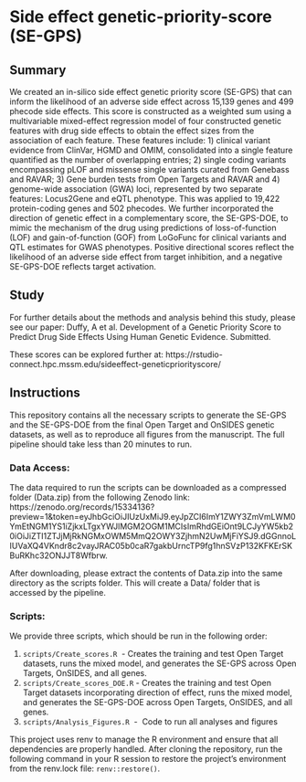 # Side effect genetic-priority-score (SE-GPS)

<h2>Summary</h2>
<p>We created an in-silico side effect genetic priority score (SE-GPS) that can inform the likelihood of an adverse side effect across 15,139 genes and 499 phecode side effects. This score is constructed as a weighted sum using a multivariable mixed-effect regression model of four constructed genetic features with drug side effects to obtain the effect sizes from the association of each feature. These features include: 1) clinical variant evidence from ClinVar, HGMD and OMIM, consolidated into a single feature quantified as the number of overlapping entries; 2) single coding variants encompassing pLOF and missense single variants curated from Genebass and RAVAR; 3) Gene burden tests from Open Targets and RAVAR and 4) genome-wide association (GWA) loci, represented by two separate features: Locus2Gene and eQTL phenotype. This was applied to 19,422 protein-coding genes and 502 phecodes. We further incorporated the direction of genetic effect in a complementary score, the SE-GPS-DOE, to mimic the mechanism of the drug using predictions of loss-of-function (LOF) and gain-of-function (GOF) from LoGoFunc for clinical variants and QTL estimates for GWAS phenotypes. Positive directional scores reflect the likelihood of an adverse side effect from target inhibition, and a negative SE-GPS-DOE reflects target activation.</p>

<h2>Study</h2>
<p>For further details about the methods and analysis behind this study, please see our paper: Duffy, A et al. Development of a Genetic Priority Score to Predict Drug Side Effects Using Human Genetic Evidence. Submitted.</p>
These scores can be explored further at: https://rstudio-connect.hpc.mssm.edu/sideeffect-geneticpriorityscore/

<h2>Instructions</h2>
This repository contains all the necessary scripts to generate the SE-GPS and the SE-GPS-DOE from the final Open Target and OnSIDES genetic datasets, as well as to reproduce all figures from the manuscript. The full pipeline should take less than 20 minutes to run.

<h3> Data Access:</h3>
The data required to run the scripts can be downloaded as a compressed folder (Data.zip) from the following Zenodo link:
 https://zenodo.org/records/15334136?preview=1&token=eyJhbGciOiJIUzUxMiJ9.eyJpZCI6ImY1ZWY3ZmVmLWM0YmEtNGM1YS1iZjkxLTgxYWJlMGM2OGM1MCIsImRhdGEiOnt9LCJyYW5kb20iOiJiZTI1ZTJjMjRkNGMxOWM5MmQ2OWY3ZjhmN2UwMjFiYSJ9.dGGnnoLIUVaXQ4VKndr8c2vayJRAC05b0caR7gakbUrncTP9fg1hnSVzP132KFKErSKBuRKhc32ONJJT8Wfbrw. 

After downloading, please extract the contents of Data.zip into the same directory as the scripts folder. This will create a Data/ folder that is accessed by the pipeline.

<h3> Scripts:</h3>
We provide three scripts, which should be run in the following order: 

1. `scripts/Create_scores.R`  - Creates the training and test Open Target datasets, runs the mixed model, and generates the SE-GPS across Open Targets, OnSIDES, and all genes.
2. `scripts/Create_scores_DOE.R` - Creates the training and test Open Target datasets incorporating direction of effect, runs the mixed model, and generates the SE-GPS-DOE across Open Targets, OnSIDES, and all genes.
3. `scripts/Analysis_Figures.R`  -  Code to run all analyses and figures  

This project uses renv to manage the R environment and ensure that all dependencies are properly handled. After cloning the repository, run the following command in your R session to restore the project’s environment from the renv.lock file: `renv::restore()`.
